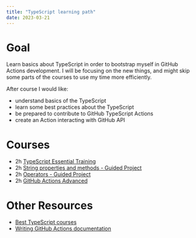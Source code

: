 ```yaml
---
title: "TypeScript learning path"
date: 2023-03-21
---
```


# Goal

Learn basics about TypeScript in order to bootstrap myself in GitHub Actions development. I will be focusing
on the new things, and might skip some parts of the courses to use my time more efficiently. 

After course I would like:
- understand basics of the TypeScript
- learn some best practices about the TypeScript
- be prepared to contribute to GitHub TypeScript Actions
- create an Action interacting with GitHub API

# Courses
- 2h [TypeScript Essential Training](https://www.linkedin.com/learning/typescript-essential-training-14687057/learning-typescript?autoplay=true&u=2074018)
- 2h [String properties and methods - Guided Project](https://www.coursera.org/projects/typescript-string-properties-and-methods)
- 2h [Operators - Guided Project](https://www.coursera.org/projects/typescript-operators)
- 2h [GitHub Actions Advanced](https://www.linkedin.com/learning/advanced-github-actions/next-level-github-actions?autoplay=true&u=2074018)

# Other Resources
- [Best TypeScript courses](https://www.classcentral.com/report/best-typescript-courses/#anchor-2)
- [Writing GitHub Actions documentation](https://docs.github.com/en/actions/creating-actions)
